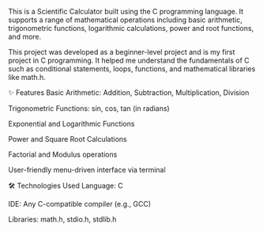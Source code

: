 This is a Scientific Calculator built using the C programming language. It supports a range of mathematical operations including basic arithmetic, trigonometric functions, logarithmic calculations, power and root functions, and more.

This project was developed as a beginner-level project and is my first project in C programming. It helped me understand the fundamentals of C such as conditional statements, loops, functions, and mathematical libraries like math.h.

✨ Features
Basic Arithmetic: Addition, Subtraction, Multiplication, Division

Trigonometric Functions: sin, cos, tan (in radians)

Exponential and Logarithmic Functions

Power and Square Root Calculations

Factorial and Modulus operations

User-friendly menu-driven interface via terminal

🛠️ Technologies Used
Language: C

IDE: Any C-compatible compiler (e.g., GCC)

Libraries: math.h, stdio.h, stdlib.h
